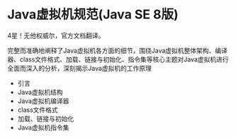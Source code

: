 #   Java虚拟机规范(Java SE 8版)

4星！无他权威尔，官方文档翻译。

完整而准确地阐释了Java虚拟机各方面的细节，围绕Java虚拟机整体架构、编译器、class文件格式、加载、链接与初始化、指令集等核心主题对Java虚拟机进行全面而深入的分析，深刻揭示Java虚拟机的工作原理

-   引言
-   Java虚拟机结构
-   Java虚拟机编译器
-   class文件格式
-   加载、链接与初始化
-   Java虚拟机指令集


